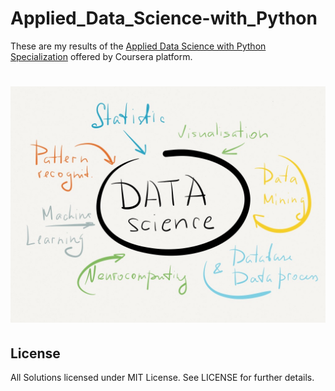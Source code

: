 # Applied_Data_Science-with_Python
These are my results of the [Applied Data Science with Python Specialization](https://www.coursera.org/specializations/data-science-python) offered by Coursera platform.
# ![logo](gears.jpg)

## License

All Solutions licensed under MIT License. See LICENSE for further details.
